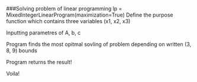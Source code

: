 
###Solving problem of linear programming
  lp = MixedIntegerLinearProgram(maximization=True)
Define the purpose function which contains three variables (x1, x2, x3)

Inputting parametres of A, b, c

Program finds the most opitmal sovling of problem depending on written (3, 8, 9) bounds

Program returns the result!

Voila!
